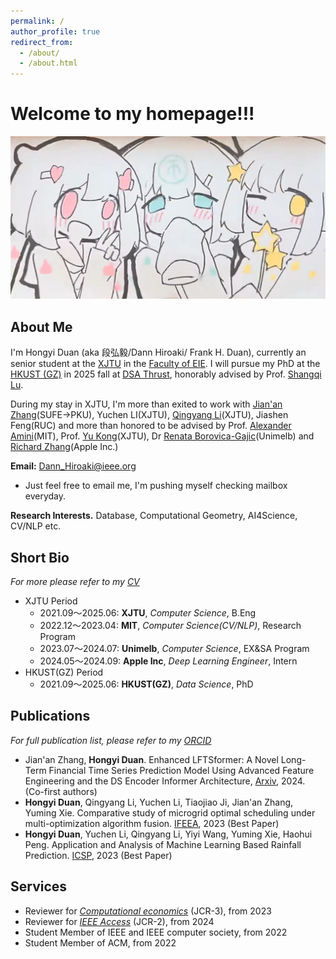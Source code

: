 ```yaml
---
permalink: /
author_profile: true
redirect_from: 
  - /about/
  - /about.html
---
```

<style>
  .md-typeset h1,
  .md-content__button {
    display: none;
  }
</style>
# Welcome to my homepage!!!

<img src="https://raw.githubusercontent.com/DANNHIROAKI/New-Picture-Bed/main/img/4ea0326ef75c39ddd83a0f807c1d944.png" alt="4ea0326ef75c39ddd83a0f807c1d944" width=550 /> 

## About Me

I'm Hongyi Duan  (aka 段弘毅/Dann Hiroaki/ Frank H. Duan), currently an senior student at the [XJTU](http://en.xjtu.edu.cn/) in the [Faculty of EIE](https://eie.xjtu.edu.cn/en/index.htm). I will pursue my PhD at the [HKUST (GZ)](https://www.hkust-gz.edu.cn/zh/) in 2025 fall at [DSA Thrust](https://dsa.hkust-gz.edu.cn/), honorably advised by Prof. [Shangqi Lu](https://shangqilu.github.io/).  

During my stay in XJTU, I'm more than exited to work with [Jian'an Zhang](https://scholar.google.com/citations?user=_GX9j1YAAAAJ&hl=zh-CN)(SUFE→PKU), Yuchen LI(XJTU), [Qingyang Li](https://cn.linkedin.com/in/kon-li/zh-cn)(XJTU), Jiashen Feng(RUC) and more than honored to be advised by Prof. [Alexander Amini](https://www.mit.edu/~amini/)(MIT), Prof. [Yu Kong](https://gr.xjtu.edu.cn/en/web/yukong)(XJTU), Dr [Renata Borovica-Gajic](https://findanexpert.unimelb.edu.au/profile/794609-renata-borovica-gajic)(Unimelb) and [Richard Zhang](https://github.com/jiyzhang)(Apple Inc.)

**Email:** [Dann_Hiroaki@ieee.org](mailto:Dann_Hiroaki@ieee.org)

- Just feel free to email me, I'm pushing myself checking mailbox everyday.

**Research Interests.** Database, Computational Geometry, AI4Science, CV/NLP etc.


## Short Bio

*For more please refer to my [CV](https://raw.githubusercontent.com/DANNHIROAKI/New-Picture-Bed/main/img/CV_2_Pages_EN.pdf)* 

- XJTU Period
  - 2021.09～2025.06: **XJTU**, *Computer Science*, B.Eng
  - 2022.12～2023.04: **MIT**, *Computer Science(CV/NLP)*, Research Program
  - 2023.07～2024.07: **Unimelb**, *Computer Science*, EX&SA Program
  - 2024.05～2024.09: **Apple Inc**, *Deep Learning Engineer*, Intern
- HKUST(GZ) Period
  - 2021.09～2025.06: **HKUST(GZ)**, *Data Science*, PhD


## Publications

*For full publication list, please refer to my [ORCID](https://orcid.org/0000-0002-2082-5363)*  

- Jian'an Zhang, **Hongyi Duan**. Enhanced LFTSformer: A Novel Long-Term Financial Time Series Prediction Model Using Advanced Feature Engineering and the DS Encoder Informer Architecture, [Arxiv](https://arxiv.org/abs/2310.01884), 2024. (Co-first authors)
- **Hongyi Duan**, Qingyang Li, Yuchen Li, Tiaojiao Ji, Jian'an Zhang, Yuming Xie. Comparative study of microgrid optimal scheduling under multi-optimization algorithm fusion. [IFEEA](https://ieeexplore.ieee.org/abstract/document/10429466), 2023 (Best Paper)
- **Hongyi Duan**, Yuchen Li, Qingyang Li, Yiyi Wang, Yuming Xie, Haohui Peng. Application and Analysis of Machine Learning Based Rainfall Prediction. [ICSP](https://ieeexplore.ieee.org/document/10248891), 2023 (Best Paper) 


## Services

- Reviewer for *[Computational economics](https://link.springer.com/journal/10614)* (JCR-3), from 2023
- Reviewer for *[IEEE Access](https://ieeeaccess.ieee.org/)* (JCR-2), from 2024
- Student Member of IEEE and IEEE computer society, from 2022
- Student Member of ACM, from 2022